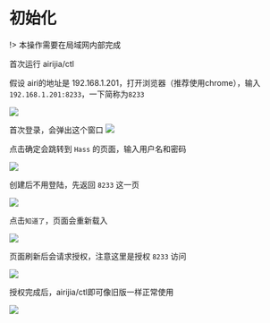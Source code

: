 
# 初始化

!> 本操作需要在局域网内部完成

首次运行 airijia/ctl 


假设 airi的地址是 192.168.1.201，打开浏览器（推荐使用chrome），输入`192.168.1.201:8233`，一下简称为`8233`

![](https://ws1.sinaimg.cn/large/007fN5Xegy1fx5d5aizjrj30g402n749.jpg)


首次登录，会弹出这个窗口
![](https://ws1.sinaimg.cn/large/007fN5Xegy1fx5d6ith6yj30vj0fvgmi.jpg)


点击确定会跳转到 `Hass` 的页面，输入用户名和密码

![](https://ws1.sinaimg.cn/large/007fN5Xegy1fx5d8wmhwuj30id0gvq3d.jpg)



创建后不用登陆，先返回 `8233` 这一页


![](https://ws1.sinaimg.cn/large/007fN5Xegy1fx5da6xswcj30xc0i1abf.jpg)



点击`知道了`，页面会重新载入


![](https://ws1.sinaimg.cn/large/007fN5Xegy1fx5db5a9dlj30y00f7wfl.jpg)


页面刷新后会请求授权，注意这里是授权 `8233` 访问


![](https://ws1.sinaimg.cn/large/007fN5Xegy1fx5dedi43oj30gr0e5jrv.jpg)


授权完成后，airijia/ctl即可像旧版一样正常使用

![](https://ws1.sinaimg.cn/large/007fN5Xegy1fx5df1qru7j31b60qhmzg.jpg)



